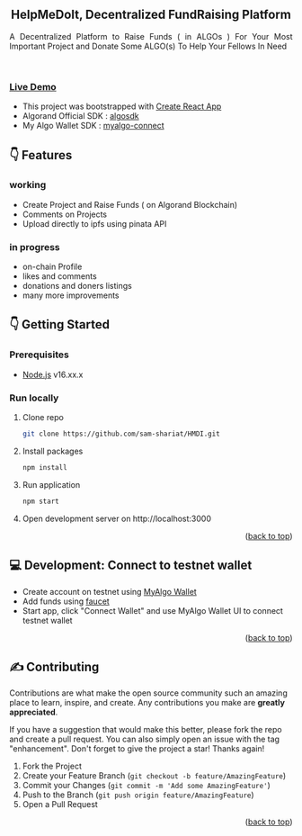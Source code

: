 <div align="center">

<h2 align="center">HelpMeDoIt, Decentralized FundRaising Platform</h2>

<p align="justify">A Decentralized Platform to Raise Funds ( in ALGOs ) For Your Most Important Project and Donate Some ALGO(s) To Help Your Fellows In Need</p>
</div>
<br/>
<h3 align="left"><a href="https://sam-shariat.github.io/HMDI/" target="_blank">Live Demo</a></h3>

- This project was bootstrapped with [Create React App](https://github.com/facebook/create-react-app)
- Algorand Official SDK : [algosdk](https://www.npmjs.com/package/algosdk)
- My Algo Wallet SDK : [myalgo-connect](https://www.npmjs.com/package/@randlabs/myalgo-connect)

## :point_down: Features

### working

- Create Project and Raise Funds ( on Algorand Blockchain)
- Comments on Projects
- Upload directly to ipfs using pinata API

### in progress

- on-chain Profile
- likes and comments
- donations and doners listings
- many more improvements

<!-- GETTING STARTED -->

## :point_down: Getting Started

### Prerequisites

- [Node.js](https://nodejs.org/en/) v16.xx.x

### Run locally

1. Clone repo

   ```sh
   git clone https://github.com/sam-shariat/HMDI.git
   ```

2. Install packages
   ```sh
   npm install
   ```
3. Run application
   ```sh
   npm start
   ```
4. Open development server on http://localhost:3000

<p align="right">(<a href="#top">back to top</a>)</p>

## :computer: Development: Connect to testnet wallet

- Create account on testnet using [MyAlgo Wallet](https://wallet.myalgo.com/)
- Add funds using [faucet](https://bank.testnet.algorand.network/)
- Start app, click "Connect Wallet" and use MyAlgo Wallet UI to connect testnet wallet

<p align="right">(<a href="#top">back to top</a>)</p>

<!-- CONTRIBUTING -->

## :writing_hand: Contributing

Contributions are what make the open source community such an amazing place to learn, inspire, and create. Any contributions you make are **greatly appreciated**.

If you have a suggestion that would make this better, please fork the repo and create a pull request. You can also
simply open an issue with the tag "enhancement". Don't forget to give the project a star! Thanks again!

1. Fork the Project
2. Create your Feature Branch (`git checkout -b feature/AmazingFeature`)
3. Commit your Changes (`git commit -m 'Add some AmazingFeature'`)
4. Push to the Branch (`git push origin feature/AmazingFeature`)
5. Open a Pull Request

<p align="right">(<a href="#top">back to top</a>)</p>
